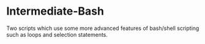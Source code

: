 # Intermediate-Bash
Two scripts which use some more advanced features of bash/shell scripting such as loops and selection statements.

